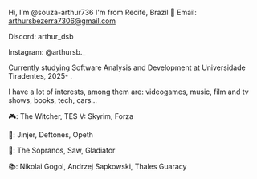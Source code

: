 Hi, I’m @souza-arthur736
	I'm from Recife, Brazil 🔰
Email: arthursbezerra7306@gmail.com

Discord: arthur_dsb

Instagram: @arthursb._

Currently studying Software Analysis and Development at Universidade Tiradentes, 2025- .

I have a lot of interests, among them are: videogames, music, film and tv shows, books, tech, cars...
	
 🎮: The Witcher, TES V: Skyrim, Forza
	
 🎸: Jinjer, Deftones, Opeth
	
 🎥: The Sopranos, Saw, Gladiator
	
 📚: Nikolai Gogol, Andrzej Sapkowski, Thales Guaracy
